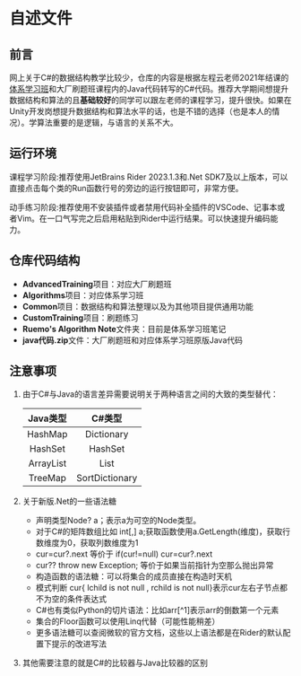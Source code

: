 # 自述文件

## 前言

网上关于C#的数据结构教学比较少，仓库的内容是根据左程云老师2021年结课的[体系学习班](https://www.bilibili.com/list/ml3257668072)和大厂刷题班课程内的Java代码转写的C#代码。推荐大学期间想提升数据结构和算法的且**基础较好**的同学可以跟左老师的课程学习，提升很快。如果在Unity开发岗想提升数据结构和算法水平的话，也是不错的选择（也是本人的情况）。学算法重要的是逻辑，与语言的关系不大。

## 运行环境

课程学习阶段:推荐使用JetBrains Rider 2023.1.3和.Net SDK7及以上版本，可以直接点击每个类的Run函数行号的旁边的运行按钮即可，非常方便。

动手练习阶段:推荐使用不安装插件或者禁用代码补全插件的VSCode、记事本或者Vim。在一口气写完之后启用粘贴到Rider中运行结果。可以快速提升编码能力。

## 仓库代码结构

* **AdvancedTraining**项目：对应大厂刷题班
* **Algorithms**项目：对应体系学习班
* **Common**项目：数据结构和算法整理以及为其他项目提供通用功能
* **CustomTraining**项目：刷题练习
* **Ruemo's Algorithm Note**文件夹：目前是体系学习班笔记
* **java代码.zip**文件：大厂刷题班和对应体系学习班原版Java代码

## 注意事项

1. 由于C#与Java的语言差异需要说明关于两种语言之间的大致的类型替代：

   | Java类型  |     C#类型     |
   | :-------: | :------------: |
   |  HashMap  |   Dictionary   |
   |  HashSet  |    HashSet     |
   | ArrayList |      List      |
   |  TreeMap  | SortDictionary |

2. 关于新版.Net的一些语法糖
   * 声明类型Node? a；表示a为可空的Node类型。
   * 对于C#的矩阵数组比如 int[,] a;获取函数使用a.GetLength(维度)，获取行数维度为0，获取列数维度为1
   * cur=cur?.next 等价于 if(cur!=null) cur=cur?.next
   * cur?? throw new Exception; 等价于如果当前指针为空那么抛出异常
   * 构造函数的语法糖：可以将集合的成员直接在构造时天机
   * 模式判断 cur{ lchild is not null , rchild is not null}表示cur左右子节点都不为空的条件表达式
   * C#也有类似Python的切片语法：比如arr\[^1\]表示arr的倒数第一个元素
   * 集合的Floor函数可以使用Linq代替（可能性能稍差）
   * 更多语法糖可以查阅微软的官方文档，这些以上语法都是在Rider的默认配置下提示的改进写法
3. 其他需要注意的就是C#的比较器与Java比较器的区别

